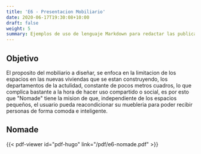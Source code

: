 ```yaml
---
title: 'E6 - Presentacion Mobiliario'
date: 2020-06-17T19:30:08+10:00
draft: false
weight: 5
summary: Ejemplos de uso de lenguaje Markdown para redactar las publicaciones.
---
```

## Objetivo

El proposito del mobiliario a diseñar, se enfoca en la limitacion de los espacios en las nuevas viviendas que se estan construyendo, los departamentos de la actulidad, constante de pocos metros cuadros, lo que complica bastante a la hora de hacer uso compartido o social, es por esto que "Nomade" tiene la mision de que, independiente de los espacios pequeños, el usuario pueda reacondicionar su muebleria para poder recibir personas de forma comoda e inteligente.  

## Nomade

{{< pdf-viewer id="pdf-hugo" link="/pdf/e6-nomade.pdf" >}}



